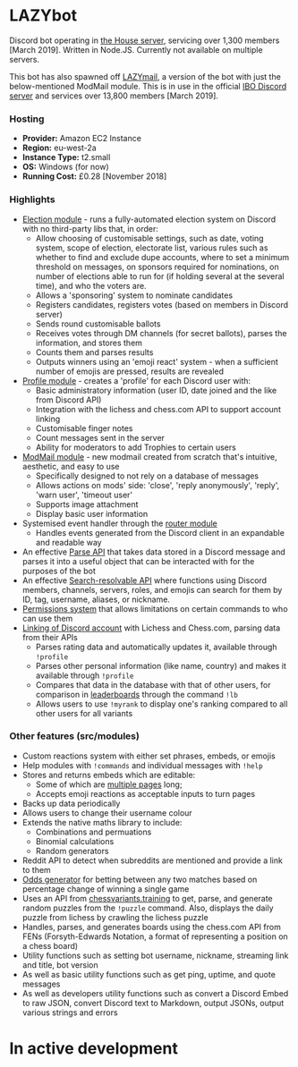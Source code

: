 # LAZYbot

Discord bot operating in [the House server](http://dscrd.me/housechessvariants), servicing over 1,300 members [March 2019].
Written in Node.JS.
Currently not available on multiple servers.

This bot has also spawned off [LAZYmail](https://github.com/theLAZYmd/LAZYbot/tree/modmail), a version of the bot with just the below-mentioned ModMail module. This is in use in the official [IBO Discord server](https://discord.gg/IBO) and services over 13,800 members [March 2019]. 

### Hosting
- **Provider:** Amazon EC2 Instance
- **Region:** eu-west-2a
- **Instance Type:** t2.small
- **OS:** Windows (for now)
- **Running Cost:** £0.28 [November 2018]

### Highlights
- [Election module](https://github.com/theLAZYmd/LAZYbot/tree/master/src/modules/Election/) - runs a fully-automated election system on Discord with no third-party libs that, in order:
  - Allow choosing of customisable settings, such as date, voting system, scope of election, electorate list, various rules such as whether to find and exclude dupe accounts, where to set a minimum threshold on messages, on sponsors required for nominations, on number of elections able to run for (if holding several at the several time), and who the voters are.
  - Allows a 'sponsoring' system to nominate candidates
  - Registers candidates, registers votes (based on members in Discord server)
  - Sends round customisable ballots
  - Receives votes through DM channels (for secret ballots), parses the information, and stores them
  - Counts them and parses results
  - Outputs winners using an 'emoji react' system - when a sufficient number of emojis are pressed, results are revealed
- [Profile module](https://github.com/theLAZYmd/LAZYbot/blob/master/src/modules/Profile/profile.js) - creates a 'profile' for each Discord user with:
  - Basic administratory information (user ID, date joined and the like from Discord API)
  - Integration with the lichess and chess.com API to support account linking
  - Customisable finger notes
  - Count messages sent in the server
  - Ability for moderators to add Trophies to certain users
- [ModMail module](https://github.com/theLAZYmd/LAZYbot/tree/master/src/modules/ModMail) - new modmail created from scratch that's intuitive, aesthetic, and easy to use
  - Specifically designed to not rely on a database of messages
  - Allows actions on mods' side: 'close', 'reply anonymously', 'reply', 'warn user', 'timeout user'
  - Supports image attachment
  - Display basic user information
- Systemised event handler through the [router module](https://github.com/theLAZYmd/LAZYbot/tree/master/src/router/)
  - Handles events generated from the Discord client in an expandable and readable way
- An effective [Parse API](https://github.com/theLAZYmd/LAZYbot/blob/master/src/util/parse.js) that takes data stored in a Discord message and parses it into a useful object that can be interacted with for the purposes of the bot
- An effective [Search-resolvable API](https://github.com/theLAZYmd/LAZYbot/blob/master/src/util/search.js) where functions using Discord members, channels, servers, roles, and emojis can search for them by ID, tag, username, aliases, or nickname.
- [Permissions system](https://github.com/theLAZYmd/LAZYbot/blob/master/src/util/permissions.js) that allows limitations on certain commands to who can use them
- [Linking of Discord account](https://github.com/theLAZYmd/LAZYbot/tree/master/src/modules/Chess/tracker) with Lichess and Chess.com, parsing data from their APIs
  - Parses rating data and automatically updates it, available through `!profile`
  - Parses other personal information (like name, country) and makes it available through `!profile`
  - Compares that data in the database with that of other users, for comparison in [leaderboards](https://github.com/theLAZYmd/LAZYbot/blob/master/src/modules/Chess/leaderboard.js) through the command `!lb`
  - Allows users to use `!myrank` to display one's ranking compared to all other users for all variants

### Other features (src/modules)
- Custom reactions system  with either set phrases, embeds, or emojis
- Help modules with `!commands` and individual messages with `!help`
- Stores and returns embeds which are editable:
  - Some of which are [multiple pages](https://github.com/theLAZYmd/LAZYbot/blob/master/src/modules/paginator.js) long;
  - Accepts emoji reactions as acceptable inputs to turn pages
- Backs up data periodically
- Allows users to change their username colour
- Extends the native maths library to include:
  - Combinations and permuations
  - Binomial calculations
  - Random generators
- Reddit API to detect when subreddits are mentioned and provide a link to them
- [Odds generator](https://github.com/theLAZYmd/LAZYbot/blob/master/src/modules/Calculation/odds.js) for betting between any two matches based on percentage change of winning a single game
- Uses an API from [chessvariants.training](https://chessvariants.training) to get, parse, and generate random puzzles from the `!puzzle` command. Also, displays the daily puzzle from lichess by crawling the lichess puzzle
- Handles, parses, and generates boards using the chess.com API from FENs (Forsyth-Edwards Notation, a format of representing a position on a chess board)
- Utility functions such as setting bot username, nickname, streaming link and title, bot version
- As well as basic utility functions such as get ping, uptime, and quote messages
- As well as developers utility functions such as convert a Discord Embed to raw JSON, convert Discord text to Markdown, output JSONs, output various strings and errors

# In active development